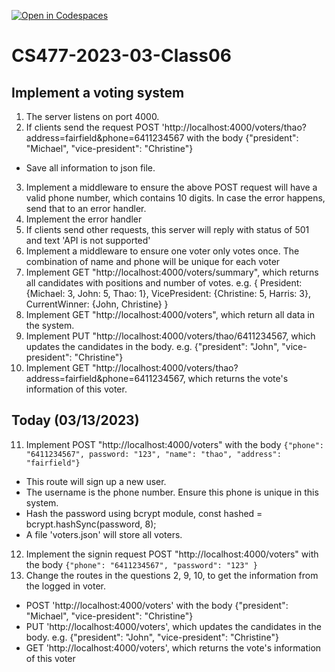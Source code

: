 [![Open in Codespaces](https://classroom.github.com/assets/launch-codespace-f4981d0f882b2a3f0472912d15f9806d57e124e0fc890972558857b51b24a6f9.svg)](https://classroom.github.com/open-in-codespaces?assignment_repo_id=10500315)
# CS477-2023-03-Class06
## Implement a voting system
1. The server listens on port 4000.
2. If clients send the request POST 'http://localhost:4000/voters/thao?address=fairfield&phone=6411234567
    with the body {"president": "Michael", "vice-president": "Christine"}
* Save all information to json file.
3. Implement a middleware to ensure the above POST request will have a valid phone number, which contains 10 digits. In case the error happens, send that to an error handler.
4. Implement the error handler
5. If clients send other requests, this server will reply with status of 501 and text 'API is not supported'
6. Implement a middleware to ensure one voter only votes once. The combination of name and phone will be unique for each voter
7. Implement GET "http://localhost:4000/voters/summary", which returns all candidates with positions and number of votes. e.g. 
{
  President: {Michael: 3, John: 5, Thao: 1},
  VicePresident: {Christine: 5, Harris: 3},
  CurrentWinner: {John, Christine}
}
8. Implement GET "http://localhost:4000/voters", which return all data in the system.
9. Implement PUT "http://localhost:4000/voters/thao/6411234567, which updates the candidates in the body. e.g. {"president": "John", "vice-president": "Christine"}
10. Implement GET "http://localhost:4000/voters/thao?address=fairfield&phone=6411234567, which returns the vote's information of this voter.
## Today (03/13/2023)
11. Implement POST "http://localhost:4000/voters" with the body 
`{"phone": "6411234567", password: "123", "name": "thao", "address": "fairfield"}`
* This route will sign up a new user.
* The username is the phone number. Ensure this phone is unique in this system.
* Hash the password using bcrypt module, const hashed = bcrypt.hashSync(password, 8);
* A file 'voters.json' will store all voters.
12. Implement the signin request POST "http://localhost:4000/voters" with the body 
`{"phone": "6411234567", "password": "123" }`
13. Change the routes in the questions 2, 9, 10, to get the information from the logged in voter.
* POST 'http://localhost:4000/voters' with the body {"president": "Michael", "vice-president": "Christine"}
* PUT 'http://localhost:4000/voters', which updates the candidates in the body. e.g. {"president": "John", "vice-president": "Christine"}
* GET 'http://localhost:4000/voters', which returns the vote's information of this voter
